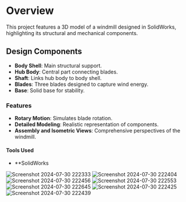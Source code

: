 # **Overview**

This project features a 3D model of a windmill designed in SolidWorks, highlighting its structural and mechanical components.

## **Design Components**

- **Body Shell**: Main structural support.
- **Hub Body**: Central part connecting blades.
- **Shaft**: Links hub body to body shell.
- **Blades**: Three blades designed to capture wind energy.
- **Base**: Solid base for stability.

### **Features**

- **Rotary Motion**: Simulates blade rotation.
- **Detailed Modeling**: Realistic representation of components.
- **Assembly and Isometric Views**: Comprehensive perspectives of the windmill.

#### **Tools Used**

- **SolidWorks

![Screenshot 2024-07-30 222333](https://github.com/user-attachments/assets/b5a444c4-b706-48fe-a335-a58b46bb4ca3)
![Screenshot 2024-07-30 222404](https://github.com/user-attachments/assets/f7257995-4474-4b89-81c7-b38a9ec0855d)
![Screenshot 2024-07-30 222456](https://github.com/user-attachments/assets/baefb296-a814-4b24-9708-8112130e3fc0)
![Screenshot 2024-07-30 222553](https://github.com/user-attachments/assets/9468abcc-1304-4fbb-8a09-281b81f90de7)
![Screenshot 2024-07-30 222645](https://github.com/user-attachments/assets/e7a4379d-dd71-47e8-bf30-02c7693d13b6)
![Screenshot 2024-07-30 222425](https://github.com/user-attachments/assets/ccca6235-51df-4d6f-97fb-a3c4628c7a4b)
![Screenshot 2024-07-30 222439](https://github.com/user-attachments/assets/bd23e592-e3a2-4f62-adb9-1efd6dbc59fc)
